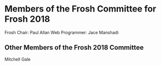 # Members of the Frosh Committee for Frosh 2018
Frosh Chair: Paul Allan 
Web Programmer: Jace Manshadi  

## Other Members of the Frosh 2018 Committee
Mitchell Gale

